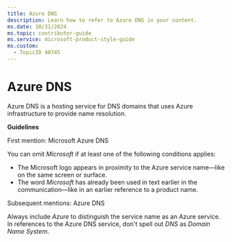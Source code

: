 ```yaml
---
title: Azure DNS
description: Learn how to refer to Azure DNS in your content.
ms.date: 10/31/2024
ms.topic: contributor-guide
ms.service: microsoft-product-style-guide
ms.custom:
  - TopicID 40745
---
```



# Azure DNS

Azure DNS is a hosting service for DNS domains that uses Azure infrastructure to provide name resolution.

**Guidelines**

First mention: Microsoft Azure DNS

You can omit *Microsoft* if at least one of the following conditions applies:

- The Microsoft logo appears in proximity to the Azure service name—like on the same screen or surface.
- The word *Microsoft* has already been used in text earlier in the communication—like in an earlier reference to a product name.

Subsequent mentions: Azure DNS

Always include *Azure* to distinguish the service name as an Azure service. In references to the Azure DNS service, don't spell out *DNS* as *Domain Name System*.

